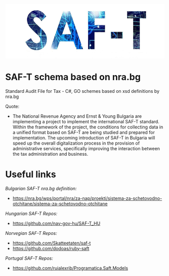 ![alt text](https://github.com/g-vvv/SAF-T/blob/main/saft.png?raw=true)

# SAF-T schema based on nra.bg
Standard Audit File for Tax - C#, GO schemes based on xsd definitions by nra.bg

Quote:
- The National Revenue Agency and Ernst & Young Bulgaria are implementing a project to implement the international SAF-T standard. Within the framework of the project, the conditions for collecting data in a unified format based on SAF-T are being studied and prepared for implementation. The upcoming introduction of SAF-T in Bulgaria will speed up the overall digitalization process in the provision of administrative services, specifically improving the interaction between the tax administration and business.

# Useful links

*Bulgarian SAF-T nra.bg definition:*
- https://nra.bg/wps/portal/nra/za-nap/proekti/sistema-za-schetovodno-otchitane/sistema-za-schetovodno-otchitane

*Hungarian SAF-T Repos:*
- https://github.com/nav-gov-hu/SAF-T_HU

*Norvegian SAF-T Repos:*
- https://github.com/Skatteetaten/saf-t
- https://github.com/dodoas/ruby-saft

*Portugal SAF-T Repos:*
- https://github.com/ruialexrib/Programatica.Saft.Models

